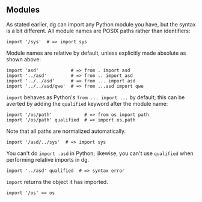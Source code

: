 ## Modules

As stated earlier, dg can import any Python module you have, but the syntax is a bit different. All module names are POSIX paths rather than identifiers:

```dg
import '/sys'  # => import sys
```

Module names are relative by default, unless explicitly made absolute as shown above:

```dg
import 'asd'            # => from . import asd
import '../asd'         # => from .. import asd
import '../../asd'      # => from ... import asd
import '../../asd/qwe'  # => from ...asd import qwe
```

`import` behaves as Python's `from ... import ...` by default; this can be averted by adding the `qualified` keyword after the module name:

```dg
import '/os/path'            # => from os import path
import '/os/path' qualified  # => import os.path
```

Note that all paths are normalized automatically.

```dg
import '/asd/../sys'  # => import sys
```

You can't do `import .asd` in Python; likewise, you can't use `qualified` when performing relative imports in dg.

```dg
import '../asd' qualified  # => syntax error
```

`import` returns the object it has imported.

```dg
import '/os' == os
```
